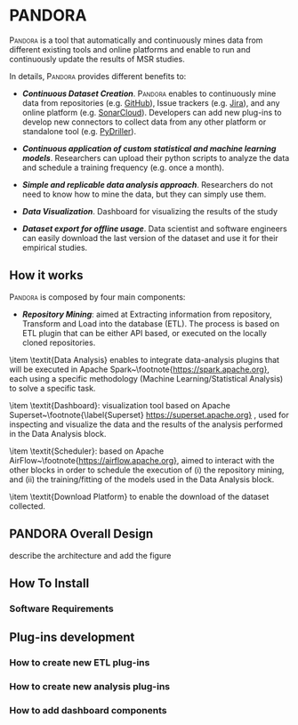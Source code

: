 # PANDORA

<span style="font-variant:small-caps;">Pandora</span> is a tool that automatically and continuously mines data from different existing tools and online platforms and enable to run and continuously update the results of MSR studies. 

In details, <span style="font-variant:small-caps;">Pandora</span> provides different benefits to: 
+ ___Continuous Dataset Creation___. <span style="font-variant:small-caps;">Pandora</span> enables to continuously mine data from repositories (e.g. [GitHub](https://github.com)), Issue trackers (e.g. [Jira](https://www.atlassian.com/software/jira)), and any online platform (e.g. [SonarCloud](https://sonarcloud.io)). Developers can add new plug-ins to develop new connectors to collect data from any other platform or standalone tool (e.g. [PyDriller](https://pydriller.readthedocs.io/en/latest/)). 
   

+ ___Continuous application of custom statistical and  machine learning models___. Researchers can upload their python scripts to analyze the data and schedule a training frequency (e.g. once a month).  


+ ___Simple and replicable data analysis approach___. Researchers do not need to know how to mine the data, but they can simply use them. 


+ ___Data Visualization___. Dashboard for visualizing the results of the study


+ ___Dataset export for offline usage___. Data scientist and software engineers can easily download the last version of the dataset and use it for their empirical studies.

## How it works

<span style="font-variant:small-caps;">Pandora</span> is composed by four main components:

+ ___Repository Mining___: aimed at Extracting information from repository, Transform and Load into the database (ETL). The process is based on ETL plugin that can be either API based, or executed on the locally cloned repositories. 

\item \textit{Data Analysis} enables to integrate data-analysis plugins that will be executed in Apache Spark~\footnote{https://spark.apache.org}, each using a specific methodology (Machine Learning/Statistical Analysis) to solve a specific task. 

\item \textit{Dashboard}: visualization tool based on Apache Superset~\footnote{\label{Superset} https://superset.apache.org} , used for inspecting and visualize the data and the results of the analysis performed in the Data Analysis block.

\item \textit{Scheduler}: based on Apache AirFlow~\footnote{https://airflow.apache.org}, aimed to interact with the other blocks in order to schedule the execution of (i) the repository mining, and (ii) the training/fitting of the models used in the Data Analysis block.  

\item \textit{Download Platform} to enable the download of the dataset collected.


## PANDORA Overall Design 

describe the architecture and add the figure 

## How To Install 
### Software Requirements 




## Plug-ins development 

### How to create new ETL plug-ins 

### How to create new analysis plug-ins

### How to add dashboard components 

